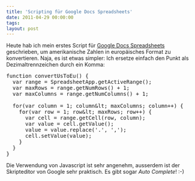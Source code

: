 ```yaml
---
title: 'Scripting für Google Docs Spreadsheets'
date: 2011-04-29 00:00:00 
tags: 
layout: post
---
```

<p>Heute hab ich mein erstes Script für <a href="http://docs.google.com">Google Docs Spreadsheets</a> geschrieben, um amerikanische Zahlen in europäisches Format zu konvertieren. Naja, es ist etwas simpler: Ich ersetze einfach den Punkt als Dezimaltrennzeichen durch ein Komma:</p>

<pre>
function convertUsToEu() {
  var range = SpreadsheetApp.getActiveRange();
  var maxRows = range.getNumRows() + 1;
  var maxColumns = range.getNumColumns() + 1;
  
  for(var column = 1; column&amp;lt; maxColumns; column++) {
    for(var row = 1; row&amp;lt; maxRows; row++) {
      var cell = range.getCell(row, column);
      var value = cell.getValue();
      value = value.replace('.', ',');
      cell.setValue(value);
    }
  }
}
</pre>

<p>Die Verwendung von Javascript ist sehr angenehm, ausserdem ist der Skripteditor von Google sehr praktisch. Es gibt sogar <em>Auto Complete</em>! :-)</p>
